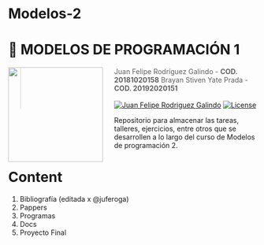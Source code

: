 # Modelos-2

# 👻  **MODELOS DE PROGRAMACIÓN 1**

<img src="https://www.udistrital.edu.co/themes/custom/versh/images/default/preloader.png" align="left" width="192px" height="192px"/>
<img align="left" width="0" height="192px" hspace="10"/>

> Juan Felipe Rodríguez Galindo  - **COD. 20181020158**
> Brayan Stiven Yate Prada  - **COD. 20192020151**
<br></br>
[![Juan Felipe Rodriguez Galindo](https://img.shields.io/badge/Juferoga-github-br?style=flat-square)](https://gitlab.com/Juferoga)
[![License](https://img.shields.io/badge/License-GPL_V.3-blue?style=flat-square)](https://www.gnu.org/licenses/gpl-3.0.html)


Repositorio para almacenar las tareas, talleres, ejercicios, entre otros que se desarrollen a lo largo del curso de Modelos de programación 2.

# Content

1. Bibliografía (editada x @juferoga)
2. Pappers
3. Programas
4. Docs
5. Proyecto Final

